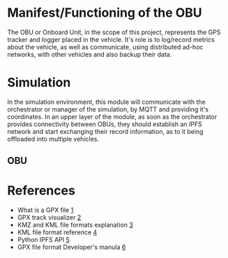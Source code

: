 # Manifest/Functioning of the OBU

The OBU or Onboard Unit, in the scope of this project, represents the GPS tracker and logger placed in the vehicle. It's role is to log/record metrics about the vehicle, as well as communicate, using distributed ad-hoc networks, with other vehicles and also backup their data.

# Simulation

In the simulation environment, this module will communicate with the orchestrator or manager of the simulation, by MQTT and providing it's coordinates. In an upper layer of the module, as soon as the orchestrator provides connectivity between OBUs, they should establish an IPFS network and start exchanging their record information, as to it being offloaded into multiple vehicles.

## OBU 


# References

* What is a GPX file [1](https://hikingguy.com/how-to-hike/what-is-a-gpx-file/)
* GPX track visualizer [2](https://github.com/JoanMartin/trackanimation/tree/develop)
* KMZ and KML file formats explanation [3](https://developers.google.com/kml/documentation/kmzarchives)
* KML file format reference [4](https://developers.google.com/kml/documentation/kmlreference)
* Python IPFS API [5](https://pypi.org/project/ipfs-api/)
* GPX file format Developer's manula [6](https://www.topografix.com/gpx_manual.asp#gpx_private)